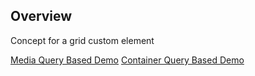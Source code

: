 ## Overview

Concept for a grid custom element

<rh-cta><a href="demo/">Media Query Based Demo</a></rh-cta>
<rh-cta><a href="demo/container-queries/">Container Query Based Demo</a></rh-cta>